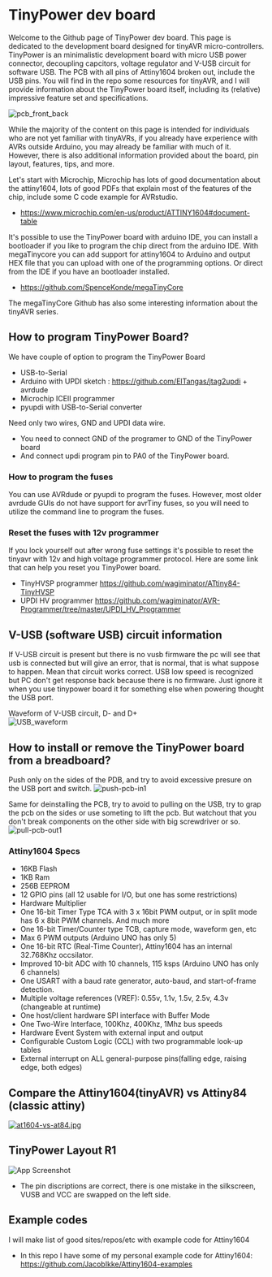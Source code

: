 
# TinyPower dev board

Welcome to the Github page of TinyPower dev board. This page is dedicated to the  development board designed for tinyAVR micro-controllers. TinyPower is an minimalistic development board with micro USB power connector, decoupling capcitors,  voltage regulator and V-USB circuit for software USB. The PCB with all pins of Attiny1604 broken out, include the USB pins. You will find in the repo some resources for tinyAVR, and I will provide information about the TinyPower board itself, including its (relative) impressive feature set and specifications. 

![pcb_front_back](https://i.postimg.cc/XYgpMDkg/full-populated-v1b-small.jpg)

While the majority of the content on this page is intended for individuals who are not yet familiar with tinyAVRs, if you already have experience with AVRs outside Arduino, you may already be familiar with much of it. However, there is also additional information provided about the board, pin layout, features, tips, and more.

Let's start with Microchip, Microchip has lots of good documentation about the attiny1604, lots of good PDFs that explain most of the features of the chip, include some C code example for AVRstudio. 

- https://www.microchip.com/en-us/product/ATTINY1604#document-table 

It's possible to use the TinyPower board with arduino IDE, you can install a bootloader if you like to program the chip direct from the arduino IDE. 
With megaTinycore you can add support for attiny1604 to Arduino and output HEX file that you can upload with one of the programming options. Or direct from the IDE if you have an bootloader installed. 

- https://github.com/SpenceKonde/megaTinyCore

The megaTinyCore Github has also some interesting information about the tinyAVR series. 

## How to program TinyPower Board?
We have couple of option to program the TinyPower Board
- USB-to-Serial
- Arduino with UPDI sketch : https://github.com/ElTangas/jtag2updi + avrdude
- Microchip ICEII programmer
- pyupdi with USB-to-Serial converter

Need only two wires, GND and UPDI data wire. 
- You need to connect GND of the programer to GND of the TinyPower board
- And connect updi program pin to PA0 of the TinyPower board. 


### How to program the fuses 
You can use AVRdude or pyupdi to program the fuses. However, most older avrdude GUIs do not have support for avrTiny fuses, so you will need to utilize the command line to program the fuses.

### Reset the fuses with 12v programmer
If you lock yourself out after wrong fuse settings it's possible to reset the tinyavr with 12v and high voltage programmer protocol. 
Here are some link that can help you reset you TinyPower board. 

- TinyHVSP programmer https://github.com/wagiminator/ATtiny84-TinyHVSP
- UPDI HV programmer https://github.com/wagiminator/AVR-Programmer/tree/master/UPDI_HV_Programmer

## V-USB (software USB) circuit information

If V-USB circuit is present but there is no vusb firmware the pc will see that usb is connected but will give an error, that is normal, that is what suppose to happen. Mean that circuit works correct. USB low speed is recognized but PC don't get response back because there is no firmware. Just ignore it when you use tinypower board it for something else when powering thought the USB port.

Waveform of V-USB circuit, D- and D+ <br>
![USB_waveform](https://i.postimg.cc/hvK2gjHZ/usb-sync-signal-from-PC-to-device3-SOF.jpg)

## How to install or remove the TinyPower board from a breadboard?
Push only on the sides of the PDB, and try to avoid excessive presure on the USB port and switch.
![push-pcb-in1](https://i.postimg.cc/4xxDdtCX/push-pcb-in1.jpg)

Same for deinstalling the PCB, try to avoid to pulling on the USB, try to grap the pcb on the sides or use someting to lift the pcb. 
But watchout that you don't break components on the other side with big screwdriver or so. 
![pull-pcb-out1](https://i.postimg.cc/W1YQJ3jg/pull-pcb-out1.jpg)


### Attiny1604 Specs
- 16KB Flash
- 1KB Ram
- 256B EEPROM
- 12 GPIO pins (all 12 usable for I/O, but one has some restrictions)
- Hardware Multiplier
- One 16-bit Timer Type TCA with 3 x 16bit PWM output, or in split mode has 6 x 8bit PWM channels. And much more
- One 16-bit Timer/Counter type TCB, capture mode, waveform gen, etc
- Max 6 PWM outputs (Arduino UNO has only 5)
- One 16-bit RTC (Real-Time Counter), Attiny1604 has an internal 32.768Khz occsilator.
- Improved 10-bit ADC with 10 channels, 115 ksps (Arduino UNO has only 6 channels)
- One USART with a baud rate generator, auto-baud, and start-of-frame detection.
- Multiple voltage references (VREF): 0.55v, 1.1v, 1.5v, 2.5v, 4.3v (changeable at runtime)
- One host/client hardware SPI interface with Buffer Mode
- One Two-Wire Interface, 100Khz, 400Khz, 1Mhz bus speeds
- Hardware Event System with external input and output
- Configurable Custom Logic (CCL) with two programmable look-up tables
- External interrupt on ALL general-purpose pins(falling edge, raising edge, both edges)

## Compare the Attiny1604(tinyAVR) vs Attiny84 (classic attiny)
[![at1604-vs-at84.jpg](https://i.postimg.cc/L5gvmqgd/at1604-vs-at84.jpg)](https://postimg.cc/3072BxZ9)

## TinyPower Layout R1
![App Screenshot](https://i.postimg.cc/k58bzTJ4/Pin-layout-tinypower-v1-b.jpg)
- The pin discriptions are correct, there is one mistake in the silkscreen, VUSB and VCC are swapped on the left side. 

## Example codes
I will make list of good sites/repos/etc with example code for Attiny1604

- In this repo I have some of my personal example code for Attiny1604: https://github.com/JacobIkke/Attiny1604-examples




